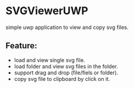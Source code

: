 # SVGViewerUWP
simple uwp application to view and copy svg files.

## Feature:
- load and view single svg file.
- load folder and view svg files in the folder.
- support drag and drop (file/fiels or folder).
- copy svg file to clipboard by click on it.
